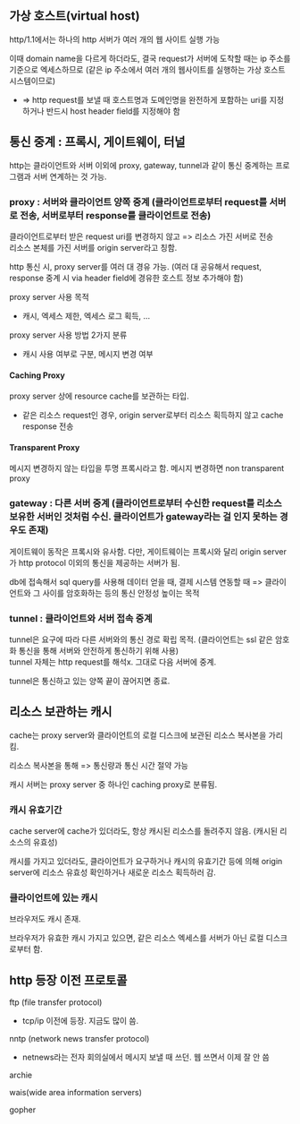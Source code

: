 ## 가상 호스트(virtual host)

http/1.1에서는 하나의 http 서버가 여러 개의 웹 사이트 실행 가능<br>

이때 domain name을 다르게 하더라도, 결국 request가 서버에 도착할 때는 ip 주소를 기준으로 엑세스하므로 (같은 ip 주소에서 여러 개의 웹사이트를 실행하는 가상 호스트 시스템이므로)

- => http request를 보낼 때 호스트명과 도메인명을 완전하게 포함하는 uri를 지정하거나 반드시 host header field를 지정해야 함

## 통신 중계 : 프록시, 게이트웨이, 터널

http는 클라이언트와 서버 이외에 proxy, gateway, tunnel과 같이 통신 중계하는 프로그램과 서버 연계하는 것 가능.

### proxy : 서버와 클라이언트 양쪽 중계 (클라이언트로부터 request를 서버로 전송, 서버로부터 response를 클라이언트로 전송)

클라이언트로부터 받은 request uri를 변경하지 않고 => 리소스 가진 서버로 전송<br>
리소스 본체를 가진 서버를 origin server라고 칭함.

http 통신 시, proxy server를 여러 대 경유 가능. (여러 대 공유해서 request, response 중계 시 via header field에 경유한 호스트 정보 추가해야 함)

proxy server 사용 목적

- 캐시, 엑세스 제한, 엑세스 로그 획득, ...

proxy server 사용 방법 2가지 분류

- 캐시 사용 여부로 구분, 메시지 변경 여부

#### Caching Proxy

proxy server 상에 resource cache를 보관하는 타입.

- 같은 리소스 request인 경우, origin server로부터 리소스 획득하지 않고 cache response 전송

#### Transparent Proxy

메시지 변경하지 않는 타입을 투명 프록시라고 함. 메시지 변경하면 non transparent proxy

### gateway : 다른 서버 중계 (클라이언트로부터 수신한 request를 리소스 보유한 서버인 것처럼 수신. 클라이언트가 gateway라는 걸 인지 못하는 경우도 존재)

게이트웨이 동작은 프록시와 유사함. 다만, 게이트웨이는 프록시와 달리 origin server가 http protocol 이외의 통신을 제공하는 서버가 됨.

db에 접속해서 sql query를 사용해 데이터 얻을 때, 결제 시스템 연동할 때 => 클라이언트와 그 사이를 암호화하는 등의 통신 안정성 높이는 목적

### tunnel : 클라이언트와 서버 접속 중계

tunnel은 요구에 따라 다른 서버와의 통신 경로 확립 목적. (클라이언트는 ssl 같은 암호화 통신을 통해 서버와 안전하게 통신하기 위해 사용)<br>
tunnel 자체는 http request를 해석x. 그대로 다음 서버에 중계.

tunnel은 통신하고 있는 양쪽 끝이 끊어지면 종료.

## 리소스 보관하는 캐시

cache는 proxy server와 클라이언트의 로컬 디스크에 보관된 리소스 복사본을 가리킴.

리소스 복사본을 통해 => 통신량과 통신 시간 절약 가능

캐시 서버는 proxy server 중 하나인 caching proxy로 분류됨.

### 캐시 유효기간

cache server에 cache가 있더라도, 항상 캐시된 리소스를 돌려주지 않음. (캐시된 리소스의 유효성)

캐시를 가지고 있더라도, 클라이언트가 요구하거나 캐시의 유효기간 등에 의해 origin server에 리소스 유효성 확인하거나 새로운 리소스 획득하러 감.

### 클라이언트에 있는 캐시

브라우저도 캐시 존재.

브라우저가 유효한 캐시 가지고 있으면, 같은 리소스 엑세스를 서버가 아닌 로컬 디스크로부터 함.

## http 등장 이전 프로토콜

ftp (file transfer protocol)

- tcp/ip 이전에 등장. 지금도 많이 씀.

nntp (network news transfer protocol)

- netnews라는 전자 회의실에서 메시지 보낼 때 쓰던. 웹 쓰면서 이제 잘 안 씀

archie

wais(wide area information servers)

gopher
